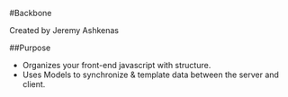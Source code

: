 #Backbone

Created by Jeremy Ashkenas

##Purpose
* Organizes your front-end javascript with structure.
* Uses Models to synchronize & template data between the server and client.